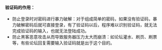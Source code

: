 #### 验证码的作用：

* 防止登录时对密码进行暴力破解：对于组成简单的密码，如果没有验证码，暴力破解密码后就可直接登录，有了验证码以后，程序难以识别验证码，就无法完成验证码的输入，也就无法登陆成功。 
*  防止黑客恶意攻击从而导致服务器压力太大而崩溃：如论坛灌水、刷页、刷票等，有些论坛回复需要输入验证码就是出于这个目的。 

